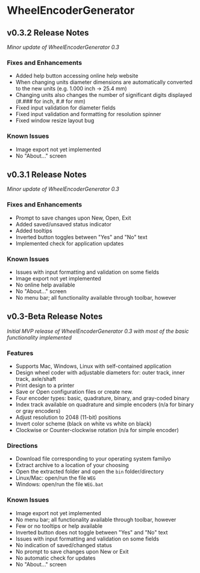 # WheelEncoderGenerator

## v0.3.2 Release Notes

*Minor update of WheelEncoderGenerator 0.3*

### Fixes and Enhancements
 * Added help button accessing online help website
 * When changing units diameter dimensions are automatically converted to the new units (e.g. 1.000 inch -> 25.4 mm)
 * Changing units also changes the number of significant digits displayed (#.### for inch, #.# for mm)
 * Fixed input validation for diameter fields
 * Fixed input validation and formatting for resolution spinner
 * Fixed window resize layout bug

### Known Issues
 * Image export not yet implemented
 * No "About..." screen

## v0.3.1 Release Notes

*Minor update of WheelEncoderGenerator 0.3*

### Fixes and Enhancements
 * Prompt to save changes upon New, Open, Exit
 * Added saved/unsaved status indicator
 * Added tooltips
 * Inverted button toggles between "Yes" and "No" text
 * Implemented check for application updates 

### Known Issues
 * Issues with input formatting and validation on some fields
 * Image export not yet implemented
 * No online help available
 * No "About..." screen
 * No menu bar; all functionality available through toolbar, however

## v0.3-Beta Release Notes

*Initial MVP release of WheelEncoderGenerator 0.3 with most of the basic functionality implemented*

### Features
 * Supports Mac, Windows, Linux with self-contained application
 * Design wheel coder with adjustable diameters for: outer track, inner track, axle/shaft
 * Print design to a printer
 * Save or Open configuration files or create new.
 * Four encoder types: basic, quadrature, binary, and gray-coded binary
 * Index track available on quadrature and simple encoders (n/a for binary or gray encoders)
 * Adjust resolution to 2048 (11-bit) positions
 * Invert color scheme (black on white vs white on black)
 * Clockwise or Counter-clockwise rotation (n/a for simple encoder)

### Directions
 * Download file corresponding to your operating system familyo
 * Extract archive to a location of your choosing
 * Open the extracted folder and open the ```bin``` folder/directory
 * Linux/Mac: open/run the file ```WEG```
 * Windows: open/run the file ```WEG.bat```

### Known Issues
 * Image export not yet implemented
 * No menu bar; all functionality available through toolbar, however
 * Few or no tooltips or help available
 * Inverted button does not toggle between "Yes" and "No" text
 * Issues with input formatting and validation on some fields
 * No indication of saved/changed status
 * No prompt to save changes upon New or Exit
 * No automatic check for updates
 * No "About..." screen
